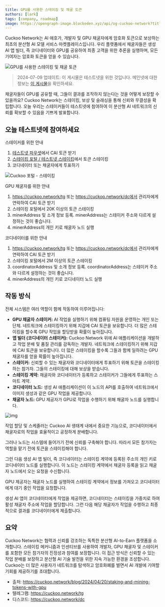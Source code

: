 ```yaml
---
title: GPU를 사용한 스테이킹 및 채굴 토큰
authors: [lark]
tags: [company, roadmap]
image: https://opengraph-image.blockeden.xyz/api/og-cuckoo-network?title=GPU를%20사용한%20스테이킹%20및%20채굴%20토큰
---
```


Cuckoo Network는 AI 애호가, 개발자 및 GPU 채굴자에게 암호화 토큰으로 보상하는 최초의 분산형 AI 모델 서비스 마켓플레이스입니다. 우리 플랫폼에서 채굴자들은 생성 AI 앱 빌더, 즉 코디네이터와 GPU를 공유하여 최종 고객을 위한 추론을 실행하며, 모든 기여자는 암호화 토큰을 얻을 수 있습니다.

![GPU를 사용한 스테이킹 및 채굴 토큰](https://cuckoo-network.b-cdn.net/staking-and-mining-tokens.webp "GPU를 사용한 스테이킹 및 채굴 토큰")

> 2024-07-09 업데이트: 이 게시물은 테스트넷을 위한 것입니다. 메인넷에 대한 정보는 [이 게시물](/blog/2024/07/15/cuckoo-network-mining-gpu-july-2024)을 확인하세요.

채굴자들이 GPU를 공유할 때, 그들이 결과를 조작하지 않는다는 것을 어떻게 보장할 수 있을까요? Cuckoo Network는 스테이킹, 보상 및 슬래싱을 통해 신뢰와 무결성을 확립합니다. 오늘 우리는 스테이커들이 테스트넷에 참여하여 이 분산형 AI 네트워크의 신뢰를 확보할 수 있음을 기쁘게 발표합니다.

## **오늘 테스트넷에 참여하세요**

스테이커를 위한 안내

1. [테스트넷 파우셋](https://cuckoo.network/portal/faucet)에서 CAI 토큰 받기
2. [스테이킹 포털 / 테스트넷 스테이킹](https://cuckoo.network/portal/staking/testnet)에서 토큰 스테이킹
3. 코디네이터 또는 채굴자에게 투표하기

![Cuckoo 포털 - 스테이킹](https://cuckoo-network.b-cdn.net/staking-portal-screenshot.webp "Cuckoo 포털 - 스테이킹")

GPU 채굴자를 위한 안내

1. https://cuckoo.network/tg 또는 https://cuckoo.network/dc에서 관리자에게 연락하여 CAI 토큰 받기
2. 스테이킹 포털에서 20K 이상의 토큰 스테이킹
3. minerAddress 및 소개 정보 등록. minerAddress는 스테이커 주소와 다르게 설정하는 것이 좋습니다.
4. minerAddress의 개인 키로 채굴자 노드 실행

코디네이터를 위한 안내

1. https://cuckoo.network/tg 또는 https://cuckoo.network/dc에서 관리자에게 연락하여 CAI 토큰 받기
2. 스테이킹 포털에서 2M 이상의 토큰 스테이킹
3. coordinatorAddress 및 소개 정보 등록. coordinatorAddress는 스테이커 주소와 다르게 설정하는 것이 좋습니다.
4. minerAddress의 개인 키로 코디네이터 노드 실행

## **작동 방식**

전체 시스템은 여러 역할이 함께 작동하여 이루어집니다:

- **GPU 채굴자 스테이커:** AI 작업을 실행하기 위해 컴퓨팅 자원을 운영하는 개인 또는 단체. 네트워크에 스테이킹하기 위해 지갑에 CAI 토큰을 보유합니다. 더 많은 스테이킹을 할수록 GPU 작업을 할당받을 확률이 높아집니다.
- **앱 빌더 (코디네이터 스테이커):** Cuckoo Network 위에 AI 애플리케이션을 개발하고 작업 분배 및 품질 관리를 감독하는 개발자. 네트워크에 스테이킹하기 위해 지갑에 CAI 토큰을 보유합니다. 더 많은 스테이킹을 할수록 그들과 함께 일하려는 GPU 채굴자를 얻을 확률이 높아집니다.
- **스테이커:** 신뢰할 수 있는 채굴자와 코디네이터에게 투표하기 위해 토큰을 스테이킹하는 참가자. 그들의 스테이킹에 대해 보상을 받습니다.
- **스테이킹 계약:** 채굴자와 코디네이터가 등록하고 스테이커가 그들에게 투표하는 스마트 계약.
- **코디네이터 노드:** 생성 AI 애플리케이션이 이 노드의 API를 호출하여 네트워크에서 이미지 생성과 같은 GPU 작업을 제공합니다.
- **채굴자 노드:** GPU 제공자가 GPU로 작업을 수행하기 위해 채굴자 노드를 실행합니다.

![img](https://cuckoo-network.b-cdn.net/cuckoo-staking@2x.webp)

작업 할당 및 스케줄러는 Cuckoo AI 생태계 내에서 중요한 기능으로, 코디네이터에서 채굴자로의 작업을 효율적이고 공정하게 분배합니다.

그러나 노드는 시스템에 들어가기 전에 신뢰를 구축해야 합니다. 따라서 모든 참가자는 역할을 맡기 전에 토큰을 스테이킹해야 합니다.

그런 다음 생성 AI 앱 빌더, 즉 코디네이터는 스테이킹 계약에 등록된 주소의 개인 키로 코디네이터 노드를 실행합니다. 이 노드는 스테이킹 계약에서 채굴자 등록을 읽고 채굴자 노드에서 오는 요청을 수신합니다.

GPU 제공자는 채굴자 노드를 실행하여 스테이킹 계약에서 정보를 가져오고 코디네이터에게 대기 중인 작업을 요청합니다.

생성 AI 앱이 코디네이터에게 작업을 제공하면, 코디네이터는 스테이킹을 가중치로 하여 활성 채굴자 주소에 작업을 할당합니다. 그런 다음 해당 채굴자가 작업을 수행하고 최종적으로 결과를 코디네이터에게 제출합니다.

## **요약**

Cuckoo Network는 협력과 신뢰를 강조하는 독특한 분산형 AI-to-Earn 플랫폼을 소개합니다. 스테이킹 메커니즘과 인센티브를 사용하여 개발자, GPU 채굴자 및 스테이커를 포함한 모든 참가자의 진정성과 참여를 보장합니다. 이 접근 방식은 신뢰할 수 있는 작업 분배를 보장하고 분산형 AI 기술 발전을 위한 지속 가능한 환경을 조성합니다. Cuckoo는 더 많은 사용자가 네트워크를 탐색하고 암호화폐를 벌면서 AI 개발에 기여할 기회를 제공하기를 초대합니다.

- 출처: https://cuckoo.network/blog/2024/04/20/staking-and-mining-tokens-with-gpu
- 텔레그램: https://cuckoo.network/tg
- 디스코드: https://cuckoo.network/dc